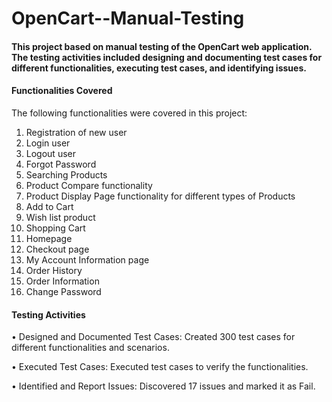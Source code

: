 # OpenCart--Manual-Testing

#### This project based on manual testing of the OpenCart web application. The testing activities included designing and documenting test cases for different functionalities, executing test cases, and identifying issues.

#### Functionalities Covered
The following functionalities were covered in this project:
1.	Registration of new user
2.	Login user
3.	Logout user
4.	Forgot Password
5.	Searching Products
6.	Product Compare functionality
7.	Product Display Page functionality for different types of Products
8.	Add to Cart
9.	Wish list product
10.	Shopping Cart
11.	Homepage
12.	Checkout page
13.	My Account Information page
14.	Order History
15.	Order Information
16.	Change Password
    
#### Testing Activities
•	Designed and Documented Test Cases: Created 300 test cases for different functionalities and scenarios.

•	Executed Test Cases: Executed test cases to verify the functionalities.

•	Identified and Report Issues: Discovered 17 issues and marked it as Fail.


